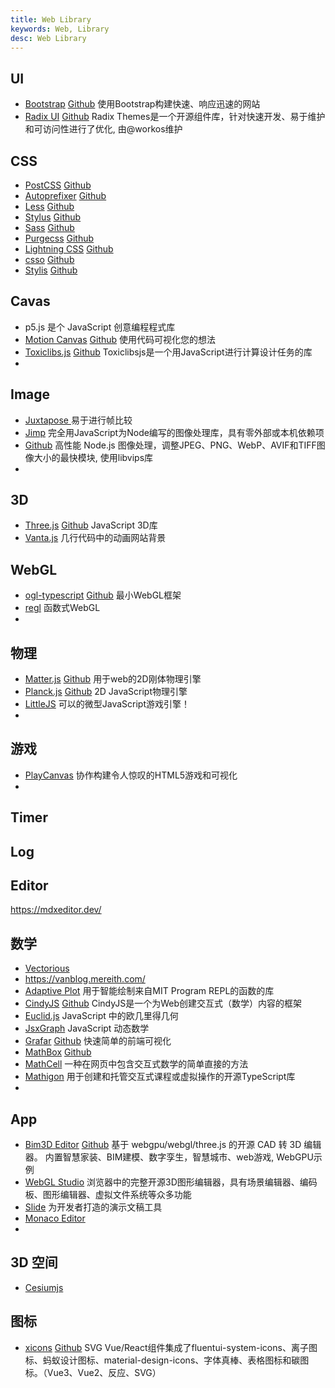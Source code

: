 ```yaml
---
title: Web Library
keywords: Web, Library
desc: Web Library
---
```


## UI

* [Bootstrap](https://getbootstrap.com/) [Github](https://github.com/twbs/bootstrap) 使用Bootstrap构建快速、响应迅速的网站
* [Radix UI](https://www.radix-ui.com/) [Github](https://github.com/radix-ui/themes) Radix Themes是一个开源组件库，针对快速开发、易于维护和可访问性进行了优化, 由@workos维护

## CSS

* [PostCSS]() [Github]() 
* [Autoprefixer]() [Github]() 
* [Less]() [Github]() 
* [Stylus]() [Github]() 
* [Sass]() [Github]() 
* [Purgecss]() [Github]() 
* [Lightning CSS]() [Github]() 
* [csso]() [Github]() 
* [Stylis]() [Github]() 

## Cavas

* [](https://p5js.org/zh-Hans/) p5.js 是个 JavaScript 创意编程程式库
* [Motion Canvas](https://motioncanvas.io/) [Github](https://github.com/motion-canvas/motion-canvas) 使用代码可视化您的想法
* [Toxiclibs.js](http://haptic-data.com/toxiclibsjs) [Github](https://github.com/hapticdata/toxiclibsjs) Toxiclibsjs是一个用JavaScript进行计算设计任务的库
* 

## Image

* [Juxtapose ](https://juxtapose.knightlab.com) 易于进行帧比较
* [Jimp](https://github.com/jimp-dev/jimp) 完全用JavaScript为Node编写的图像处理库，具有零外部或本机依赖项
* [](https://sharp.pixelplumbing.com/) [Github](https://github.com/lovell/sharp) 高性能 Node.js 图像处理，调整JPEG、PNG、WebP、AVIF和TIFF图像大小的最快模块, 使用libvips库
* 

## 3D

* [Three.js](https://threejs.org/) [Github](https://github.com/mrdoob/three.js) JavaScript 3D库
* [Vanta.js](https://www.vantajs.com/) 几行代码中的动画网站背景

## WebGL

* [ogl-typescript](https://nshen.github.io/ogl-typescript/?src=post-fxaa/) [Github](https://github.com/nshen/ogl-typescript) 最小WebGL框架
* [regl](https://github.com/regl-project/regl) 函数式WebGL
* 

## 物理

* [Matter.js](https://brm.io/matter-js/) [Github](https://github.com/liabru/matter-js) 用于web的2D刚体物理引擎
* [Planck.js](https://piqnt.com/planck.js) [Github](https://github.com/piqnt/planck.js) 2D JavaScript物理引擎
* [LittleJS](https://github.com/KilledByAPixel/LittleJS) 可以的微型JavaScript游戏引擎！
* 

## 游戏

* [PlayCanvas](https://playcanvas.com/) 协作构建令人惊叹的HTML5游戏和可视化
* 

## Timer

## Log

## Editor

https://mdxeditor.dev/

## 数学

* [Vectorious](https://docs.vectorious.org/vectorious/6.1.12/)
* https://vanblog.mereith.com/
* [Adaptive Plot](https://github.com/axch/adaptive-plot) 用于智能绘制来自MIT Program REPL的函数的库
* [CindyJS](https://cindyjs.org/) [Github](https://github.com/CindyJS/CindyJS) CindyJS是一个为Web创建交互式（数学）内容的框架
* [Euclid.js](https://euclid.js.org/) JavaScript 中的欧几里得几何
* [JsxGraph](https://jsxgraph.org/wp/index.html) JavaScript 动态数学
* [Grafar](https://blog.thoughtspile.tech/grafar/#/) [Github](https://github.com/thoughtspile/grafar/) 快速简单的前端可视化
* [MathBox](https://mathbox.org/) [Github](https://github.com/unconed/mathbox) 
* [MathCell](https://mathcell.org/) 一种在网页中包含交互式数学的简单直接的方法
* [Mathigon](https://mathigon.io/) 用于创建和托管交互式课程或虚拟操作的开源TypeScript库
* 

## App

* [Bim3D Editor](https://mengyusong.github.io/bim3d-editor/) [Github](https://gitee.com/songmy1093697597/bim3d-editor) 基于 webgpu/webgl/three.js 的开源 CAD 转 3D 编辑器。 内置智慧家装、BIM建模、数字孪生，智慧城市、web游戏, WebGPU示例
* [WebGL Studio](https://github.com/jagenjo/webglstudio.js) 浏览器中的完整开源3D图形编辑器，具有场景编辑器、编码板、图形编辑器、虚拟文件系统等众多功能
* [Slide](https://cn.sli.dev/) 为开发者打造的演示文稿工具
* [Monaco Editor](https://microsoft.github.io/monaco-editor/) 
* 

## 3D 空间

* [Cesiumjs](https://cesium.com/platform/cesiumjs/)

## 图标

* [xicons](https://www.xicons.org/#/zh-CN) [Github](https://github.com/07akioni/xicons) SVG Vue/React组件集成了fluentui-system-icons、离子图标、蚂蚁设计图标、material-design-icons、字体真棒、表格图标和碳图标。（Vue3、Vue2、反应、SVG）
